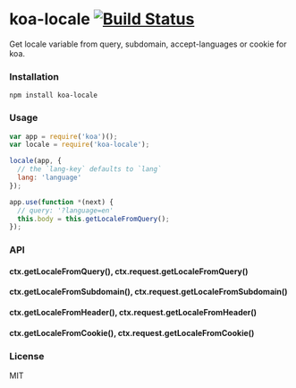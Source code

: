 # koa-locale [![Build Status](https://travis-ci.org/fundon/koa-locale.svg)](https://travis-ci.org/fundon/koa-locale)

Get locale variable from query, subdomain, accept-languages or cookie for koa.

### Installation

```
npm install koa-locale
```

### Usage

```js
var app = require('koa')();
var locale = require('koa-locale');

locale(app, {
  // the `lang-key` defaults to `lang`
  lang: 'language'
});

app.use(function *(next) {
  // query: '?language=en'
  this.body = this.getLocaleFromQuery();
});
```

### API

#### ctx.getLocaleFromQuery(), ctx.request.getLocaleFromQuery()

#### ctx.getLocaleFromSubdomain(), ctx.request.getLocaleFromSubdomain()

#### ctx.getLocaleFromHeader(), ctx.request.getLocaleFromHeader()

#### ctx.getLocaleFromCookie(), ctx.request.getLocaleFromCookie()


### License

MIT
